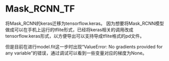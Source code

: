 # Mask_RCNN_TF
将Mask_RCNN的keras迁移为tensorflow.keras。
因为想要将Mask_RCNN模型做成可以在手机上运行的tflite形式，已经将keras相关的调用改成tensorflow.keras形式，以方便导出可以支持导成tflite格式的pd文件。

但是目前在进行model.fit这一步时出现“ValueError: No gradients provided for any variable”的错误，通过调试可以看到一些变量对应的梯度为None。
